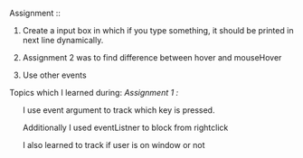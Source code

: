 Assignment :: 

1. Create a input box in which if you type something, it should be printed in next line dynamically.

2. Assignment 2 was to find difference between hover and mouseHover

3. Use other events

Topics which I learned during: 
    <i>Assignment 1 : </i> 
    <ul>I use event argument to track which key is pressed.</ul>
    <ul>Additionally I used eventListner to block from rightclick</ul>
    <ul>I also learned to track if user is on window or not</ul>